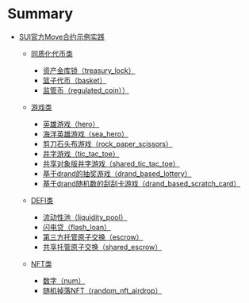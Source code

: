<!--
 * @Author: jasonruan
 * @version: v1.0.0
 * @Date: 2024-04-21 21:16:44
 * @Description: 目录
 * @LastEditors: jasonruan
 * @LastEditTime: 2024-05-08 12:29:06
-->
# Summary

- [SUI官方Move合约示例实践](./sui_programmability_examples/README.md)
    - [同质化代币类](./sui_programmability_examples/fungible_tokens/README.md)
        - [资产金库锁（treasury_lock）](./sui_programmability_examples/fungible_tokens/fungible_tokens_treasury_lock.md)
        - [篮子代币（basket）](./sui_programmability_examples/fungible_tokens/fungible_tokens_basket.md)
        - [监管币（regulated_coin））](./sui_programmability_examples/fungible_tokens/fungible_tokens_regulated_coin.md)

    - [游戏类](./sui_programmability_examples/games/README.md)
        - [英雄游戏（hero）](./sui_programmability_examples/games/games_hero.md)
        - [海洋英雄游戏（sea_hero）](./sui_programmability_examples/games/games_sea_hero.md)
        - [剪刀石头布游戏（rock_paper_scissors）](./sui_programmability_examples/games/games_rock_paper_scissors.md)
        - [井字游戏（tic_tac_toe）](./sui_programmability_examples/games/games_tic_tac_toe.md)
        - [共享对象版井字游戏（shared_tic_tac_toe）](./sui_programmability_examples/games/games_shared_tic_tac_toe.md)
        - [基于drand的抽奖游戏（drand_based_lottery）](./sui_programmability_examples/games/games_drand_based_lottery.md)
        - [基于drand随机数的刮刮卡游戏（drand_based_scratch_card）](./sui_programmability_examples/games/games_drand_based_scratch_card.md)

    - [DEFI类](./sui_programmability_examples/defi/README.md)
        - [流动性池（liquidity_pool）](./sui_programmability_examples/defi/defi_liquidity_pool.md)
        - [闪电贷（flash_loan）](./sui_programmability_examples/defi/defi_flash_loan.md)
        - [第三方托管原子交换（escrow）](./sui_programmability_examples/defi/defi_escrow_atomic_swap.md)
        - [共享托管原子交换（shared_escrow）](./sui_programmability_examples/defi/defi_shared_escrow.md)

    - [NFT类](./sui_programmability_examples/nfts/README.md)
        - [数字（num）](./sui_programmability_examples/nfts/nfts_num.md)
        - [随机掉落NFT（random_nft_airdrop）](./sui_programmability_examples/nfts/nfts_random_nft_airdrop.md)
